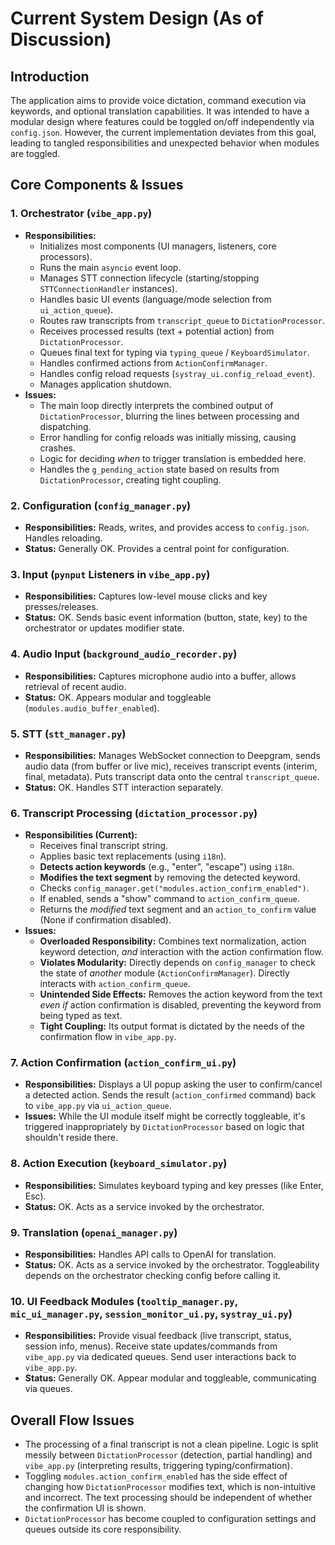 # Current System Design (As of Discussion)

## Introduction

The application aims to provide voice dictation, command execution via keywords, and optional translation capabilities. It was intended to have a modular design where features could be toggled on/off independently via `config.json`. However, the current implementation deviates from this goal, leading to tangled responsibilities and unexpected behavior when modules are toggled.

## Core Components & Issues

### 1. Orchestrator (`vibe_app.py`)

*   **Responsibilities:**
    *   Initializes most components (UI managers, listeners, core processors).
    *   Runs the main `asyncio` event loop.
    *   Manages STT connection lifecycle (starting/stopping `STTConnectionHandler` instances).
    *   Handles basic UI events (language/mode selection from `ui_action_queue`).
    *   Routes raw transcripts from `transcript_queue` to `DictationProcessor`.
    *   Receives processed results (text + potential action) from `DictationProcessor`.
    *   Queues final text for typing via `typing_queue` / `KeyboardSimulator`.
    *   Handles confirmed actions from `ActionConfirmManager`.
    *   Handles config reload requests (`systray_ui.config_reload_event`).
    *   Manages application shutdown.
*   **Issues:**
    *   The main loop directly interprets the combined output of `DictationProcessor`, blurring the lines between processing and dispatching.
    *   Error handling for config reloads was initially missing, causing crashes.
    *   Logic for deciding *when* to trigger translation is embedded here.
    *   Handles the `g_pending_action` state based on results from `DictationProcessor`, creating tight coupling.

### 2. Configuration (`config_manager.py`)

*   **Responsibilities:** Reads, writes, and provides access to `config.json`. Handles reloading.
*   **Status:** Generally OK. Provides a central point for configuration.

### 3. Input (`pynput` Listeners in `vibe_app.py`)

*   **Responsibilities:** Captures low-level mouse clicks and key presses/releases.
*   **Status:** OK. Sends basic event information (button, state, key) to the orchestrator or updates modifier state.

### 4. Audio Input (`background_audio_recorder.py`)

*   **Responsibilities:** Captures microphone audio into a buffer, allows retrieval of recent audio.
*   **Status:** OK. Appears modular and toggleable (`modules.audio_buffer_enabled`).

### 5. STT (`stt_manager.py`)

*   **Responsibilities:** Manages WebSocket connection to Deepgram, sends audio data (from buffer or live mic), receives transcript events (interim, final, metadata). Puts transcript data onto the central `transcript_queue`.
*   **Status:** OK. Handles STT interaction separately.

### 6. Transcript Processing (`dictation_processor.py`)

*   **Responsibilities (Current):**
    *   Receives final transcript string.
    *   Applies basic text replacements (using `i18n`).
    *   **Detects action keywords** (e.g., "enter", "escape") using `i18n`.
    *   **Modifies the text segment** by removing the detected keyword.
    *   Checks `config_manager.get("modules.action_confirm_enabled")`.
    *   If enabled, sends a "show" command to `action_confirm_queue`.
    *   Returns the *modified* text segment and an `action_to_confirm` value (None if confirmation disabled).
*   **Issues:**
    *   **Overloaded Responsibility:** Combines text normalization, action keyword detection, *and* interaction with the action confirmation flow.
    *   **Violates Modularity:** Directly depends on `config_manager` to check the state of *another* module (`ActionConfirmManager`). Directly interacts with `action_confirm_queue`.
    *   **Unintended Side Effects:** Removes the action keyword from the text *even if* action confirmation is disabled, preventing the keyword from being typed as text.
    *   **Tight Coupling:** Its output format is dictated by the needs of the confirmation flow in `vibe_app.py`.

### 7. Action Confirmation (`action_confirm_ui.py`)

*   **Responsibilities:** Displays a UI popup asking the user to confirm/cancel a detected action. Sends the result (`action_confirmed` command) back to `vibe_app.py` via `ui_action_queue`.
*   **Issues:** While the UI module itself might be correctly toggleable, it's triggered inappropriately by `DictationProcessor` based on logic that shouldn't reside there.

### 8. Action Execution (`keyboard_simulator.py`)

*   **Responsibilities:** Simulates keyboard typing and key presses (like Enter, Esc).
*   **Status:** OK. Acts as a service invoked by the orchestrator.

### 9. Translation (`openai_manager.py`)

*   **Responsibilities:** Handles API calls to OpenAI for translation.
*   **Status:** OK. Acts as a service invoked by the orchestrator. Toggleability depends on the orchestrator checking config before calling it.

### 10. UI Feedback Modules (`tooltip_manager.py`, `mic_ui_manager.py`, `session_monitor_ui.py`, `systray_ui.py`)

*   **Responsibilities:** Provide visual feedback (live transcript, status, session info, menus). Receive state updates/commands from `vibe_app.py` via dedicated queues. Send user interactions back to `vibe_app.py`.
*   **Status:** Generally OK. Appear modular and toggleable, communicating via queues.

## Overall Flow Issues

*   The processing of a final transcript is not a clean pipeline. Logic is split messily between `DictationProcessor` (detection, partial handling) and `vibe_app.py` (interpreting results, triggering typing/confirmation).
*   Toggling `modules.action_confirm_enabled` has the side effect of changing how `DictationProcessor` modifies text, which is non-intuitive and incorrect. The text processing should be independent of whether the confirmation UI is shown.
*   `DictationProcessor` has become coupled to configuration settings and queues outside its core responsibility. 